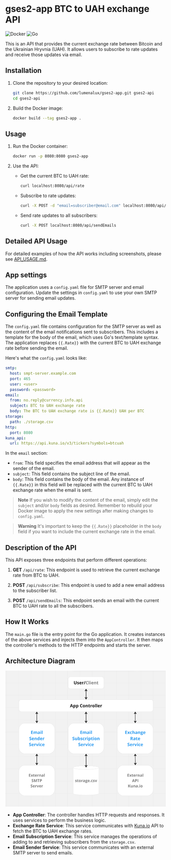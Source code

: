 # **gses2-app BTC to UAH exchange API**

![Docker](https://img.shields.io/badge/docker-%230db7ed.svg?style=for-the-badge&logo=docker&logoColor=white)
![Go](https://img.shields.io/badge/go-%2300ADD8.svg?style=for-the-badge&logo=go&logoColor=white)

This is an API that provides the current exchange rate between Bitcoin and the Ukrainian Hryvnia (UAH). It allows users to subscribe to rate updates and receive those updates via email.

## Installation

1. Clone the repository to your desired location:

   ```bash
   git clone https://github.com/lumenalux/gses2-app.git gses2-api
   cd gses2-api
   ```

2. Build the Docker image:

   ```bash
   docker build --tag gses2-app .
   ```

## Usage

1. Run the Docker container:

   ```bash
   docker run -p 8080:8080 gses2-app
   ```

2. Use the API:

   - Get the current BTC to UAH rate:

     ```bash
     curl localhost:8080/api/rate
     ```

   - Subscribe to rate updates:

     ```bash
     curl -X POST -d "email=subscriber@email.com" localhost:8080/api/subscribe
     ```

   - Send rate updates to all subscribers:

     ```bash
     curl -X POST localhost:8080/api/sendEmails
     ```

## Detailed API Usage

For detailed examples of how the API works including screenshots, please see [API_USAGE.md](./docs/API_USAGE.md).

## App settings

The application uses a `config.yaml` file for SMTP server and email configuration. Update the settings in `config.yaml` to use your own SMTP server for sending email updates.

## Configuring the Email Template

The `config.yaml` file contains configuration for the SMTP server as well as the content of the email notifications sent to subscribers. This includes a template for the body of the email, which uses Go's text/template syntax. The application replaces `{{.Rate}}` with the current BTC to UAH exchange rate before sending the email.

Here's what the `config.yaml` looks like:

```yaml
smtp:
  host: smpt-server.example.com
  port: 465
  user: <user>
  password: <password>
email:
  from: no.reply@currency.info.api
  subject: BTC to UAH exchange rate
  body: The BTC to UAH exchange rate is {{.Rate}} UAH per BTC
storage:
  path: ./storage.csv
http:
  port: 8080
kuna_api:
  url: https://api.kuna.io/v3/tickers?symbols=btcuah
```

In the `email` section:

- `from`: This field specifies the email address that will appear as the sender of the email.
- `subject`: This field contains the subject line of the email.
- `body`: This field contains the body of the email. Any instance of `{{.Rate}}` in this field will be replaced with the current BTC to UAH exchange rate when the email is sent.

> **Note**
> If you wish to modify the content of the email, simply edit the `subject` and/or `body` fields as desired. Remember to rebuild your Docker image to apply the new settings after making changes to `config.yaml`.

> **Warning**
> It's important to keep the `{{.Rate}}` placeholder in the `body` field if you want to include the current exchange rate in the email.

## Description of the API

This API exposes three endpoints that perform different operations:

1.  **GET** `/api/rate`: This endpoint is used to retrieve the current exchange rate from BTC to UAH.

2.  **POST** `/api/subscribe`: This endpoint is used to add a new email address to the subscriber list.

3.  **POST** `/api/sendEmails`: This endpoint sends an email with the current BTC to UAH rate to all the subscribers.

## How It Works

The `main.go` file is the entry point for the Go application. It creates instances of the above services and injects them into the `AppController`. It then maps the controller's methods to the HTTP endpoints and starts the server.

## Architecture Diagram

![Architecture diagram](./docs/images/architecture-diagram.png)

- **App Controller**: The controller handles HTTP requests and responses. It uses services to perform the business logic.
- **Exchange Rate Service**: This service communicates with [Kuna.io](https://kuna.io/trade/BTC_UAH) API to fetch the BTC to UAH exchange rates.
- **Email Subscription Service**: This service manages the operations of adding to and retrieving subscribers from the `storage.csv`.
- **Email Sender Service**: This service communicates with an external SMTP server to send emails.
